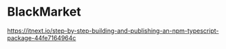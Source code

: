 # BlackMarket
https://itnext.io/step-by-step-building-and-publishing-an-npm-typescript-package-44fe7164964c